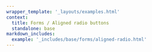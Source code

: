 ```yaml
---
wrapper_template: '_layouts/examples.html'
context:
  title: Forms / Aligned radio buttons
  standalone: base
markdown_includes:
  example: '_includes/base/forms/aligned-radio.html'
---
```

